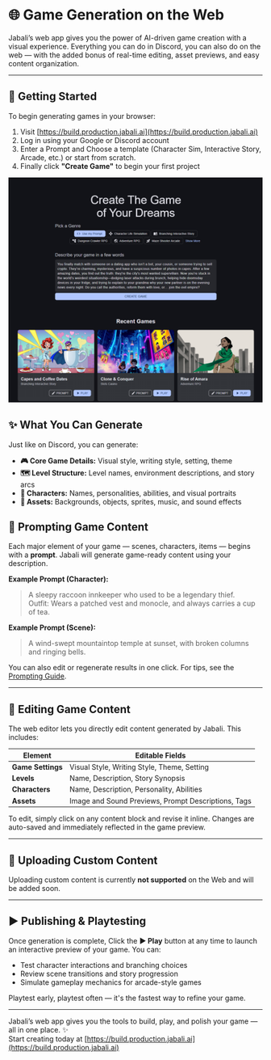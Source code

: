 # 🌐 Game Generation on the Web

Jabali’s web app gives you the power of AI-driven game creation with a visual experience. Everything you can do in Discord, you can also do on the web — with the added bonus of real-time editing, asset previews, and easy content organization.

---
## 🚀 Getting Started
To begin generating games in your browser:

1. Visit [https://build.production.jabali.ai](https://build.production.jabali.ai)  
2. Log in using your Google or Discord account  
3. Enter a Prompt and Choose a template (Character Sim, Interactive Story, Arcade, etc.) or start from scratch.
4. Finally click **"Create Game"** to begin your first project

![Jabali Web](images/jabali-web.png)

## ✨ What You Can Generate
Just like on Discord, you can generate:

- **🎮 Core Game Details:** Visual style, writing style, setting, theme  
- **🗺️ Level Structure:** Level names, environment descriptions, and story arcs  
- **🧍 Characters:** Names, personalities, abilities, and visual portraits  
- **🎨 Assets:** Backgrounds, objects, sprites, music, and sound effects

## 🧠 Prompting Game Content

Each major element of your game — scenes, characters, items — begins with a **prompt**. Jabali will generate game-ready content using your description.

**Example Prompt (Character):**

> A sleepy raccoon innkeeper who used to be a legendary thief.  
> Outfit: Wears a patched vest and monocle, and always carries a cup of tea.

**Example Prompt (Scene):**

> A wind-swept mountaintop temple at sunset, with broken columns and ringing bells.

You can also edit or regenerate results in one click. For tips, see the [Prompting Guide](asset-prompt-tips.md).

---

## 🧰 Editing Game Content

The web editor lets you directly edit content generated by Jabali. This includes:

| Element            | Editable Fields                                                    |
|--------------------|---------------------------------------------------------------------|
| **Game Settings**   | Visual Style, Writing Style, Theme, Setting                        |
| **Levels**          | Name, Description, Story Synopsis                                  |
| **Characters**      | Name, Description, Personality, Abilities                          |
| **Assets**          | Image and Sound Previews, Prompt Descriptions, Tags                |

To edit, simply click on any content block and revise it inline. Changes are auto-saved and immediately reflected in the game preview.

---

## 📁 Uploading Custom Content

Uploading custom content is currently **not supported** on the Web and will be added soon.

---

## ▶️ Publishing & Playtesting

Once generation is complete, Click the **▶️ Play** button at any time to launch an interactive preview of your game. You can:

- Test character interactions and branching choices  
- Review scene transitions and story progression  
- Simulate gameplay mechanics for arcade-style games  

Playtest early, playtest often — it's the fastest way to refine your game.

---
Jabali’s web app gives you the tools to build, play, and polish your game — all in one place. ✨  
Start creating today at [https://build.production.jabali.ai](https://build.production.jabali.ai)